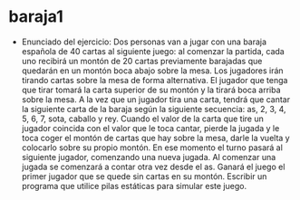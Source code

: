# baraja1
 - Enunciado del ejercicio:
    Dos personas van a jugar con una baraja española de 40 cartas al siguiente
    juego: al comenzar la partida, cada uno recibirá un montón de 20 cartas
    previamente barajadas que quedarán en un montón boca abajo sobre la mesa. Los
    jugadores irán tirando cartas sobre la mesa de forma alternativa. El jugador que
    tenga que tirar tomará la carta superior de su montón y la tirará boca arriba sobre la
    mesa. A la vez que un jugador tira una carta, tendrá que cantar la siguiente carta de
    la baraja según la siguiente secuencia: as, 2, 3, 4, 5, 6, 7, sota, caballo y rey. Cuando
    el valor de la carta que tire un jugador coincida con el valor que le toca cantar,
    pierde la jugada y le toca coger el montón de cartas que hay sobre la mesa, darle la
    vuelta y colocarlo sobre su propio montón. En ese momento el turno pasará al
    siguiente jugador, comenzando una nueva jugada. Al comenzar una jugada se
    comenzará a contar otra vez desde el as. Ganará el juego el primer jugador que se
    quede sin cartas en su montón.
    Escribir un programa que utilice pilas estáticas para simular este juego. 
